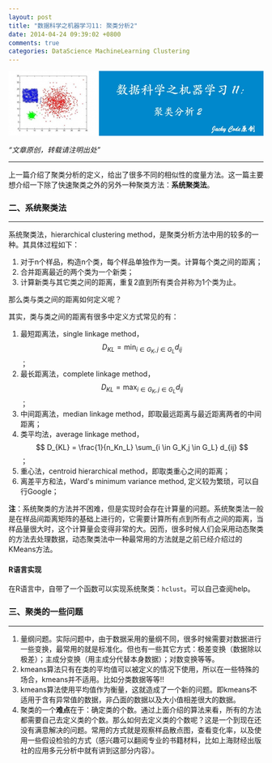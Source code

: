 ```yaml
---
layout: post
title: "数据科学之机器学习11: 聚类分析2"
date: 2014-04-24 09:39:02 +0800
comments: true
categories: DataScience MachineLearning Clustering
---
```



![artical 26](/images/artical/artical26.jpg)
<!-- more -->

*“文章原创，转载请注明出处”*

***

上一篇介绍了聚类分析的定义，给出了很多不同的相似性的度量方法。这一篇主要想介绍一下除了快速聚类之外的另外一种聚类方法：**系统聚类法**。

### 二、系统聚类法
***

系统聚类法，hierarchical clustering method，是聚类分析方法中用的较多的一种。其具体过程如下：

1. 对于n个样品，构造n个类，每个样品单独作为一类。计算每个类之间的距离；
2. 合并距离最近的两个类为一个新类；
3. 计算新类与其它类之间的距离，重复2直到所有类合并称为1个类为止。

那么类与类之间的距离如何定义呢？

其实，类与类之间的距离有很多中定义方式常见的有：

1. 最短距离法，single linkage method，$$ D_{KL} = \min_{i \in G_K,j \in G_L} d_{ij} $$；
2. 最长距离法，complete linkage method，$$ D_{KL} = \max_{i \in G_K,j \in G_L} d_{ij} $$；
3. 中间距离法，median linkage method，即取最远距离与最近距离两者的中间距离；
4. 类平均法，average linkage method，$$ D_{KL} = \frac{1}{n_Kn_L} \sum_{i \in G_K,j \in G_L} d_{ij} $$；
5. 重心法，centroid hierarchical method，即取类重心之间的距离；
6. 离差平方和法，Ward's minimum variance method, 定义较为繁琐，可以自行Google；

**注**：系统聚类的方法并不困难，但是实现时会存在计算量的问题。系统聚类法一般是在样品间距离矩阵的基础上进行的，它需要计算所有点到所有点之间的距离，当样品量很大时，这个计算量会变得非常的大。因而，很多时候人们会采用动态聚类的方法去处理数据，动态聚类法中一种最常用的方法就是之前已经介绍过的KMeans方法。

#### R语言实现

在R语言中，自带了一个函数可以实现系统聚类：`hclust`。可以自己查阅help。

### 三、聚类的一些问题
***

1. 量纲问题。实际问题中，由于数据采用的量纲不同，很多时候需要对数据进行一些变换，最常用的就是标准化。但也有一些其它方式：极差变换（数据除以极差）；主成分变换（用主成分代替本身数据）；对数变换等等。
2. kmeans算法只有在类的平均值可以被定义的情况下使用，所以在一些特殊的场合，kmeans并不适用。比如分类数据等等!!
3. kmeans算法使用平均值作为衡量，这就造成了一个新的问题。即kmeans不适用于含有异常值的数据，非凸面的数据以及大小值相差很大的数据。
4. 聚类的一个**难点**在于：确定类的个数。通过上面介绍的算法来看，所有的方法都需要自己去定义类的个数。那么如何去定义类的个数呢？这是一个到现在还没有满意解决的问题。常用的方式就是观察样品散点图，查看变化率，以及使用一些假设检验的方式（感兴趣可以翻阅专业的书籍材料，比如上海财经出版社的应用多元分析中就有讲到这部分内容）。


